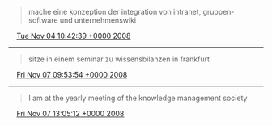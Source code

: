 > mache eine konzeption der integration von intranet, gruppen-software und unternehmenswiki

<img src="media/tweet.ico" width="12" /> [Tue Nov 04 10:42:39 +0000 2008](https://twitter.com/SimonDueckert/status/989082953)

----

> sitze in einem seminar zu wissensbilanzen in frankfurt

<img src="media/tweet.ico" width="12" /> [Fri Nov 07 09:53:54 +0000 2008](https://twitter.com/SimonDueckert/status/994680987)

----

> I am at the yearly meeting of the knowledge management society

<img src="media/tweet.ico" width="12" /> [Fri Nov 07 13:05:12 +0000 2008](https://twitter.com/SimonDueckert/status/994835245)
